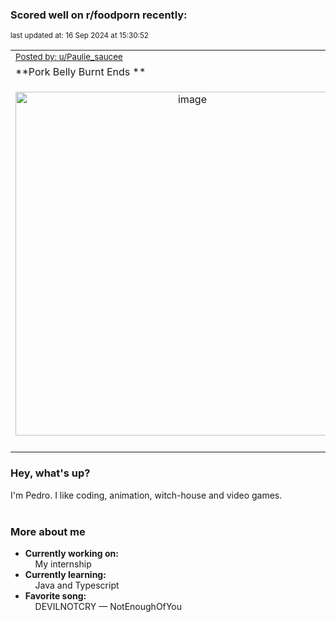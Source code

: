 ### Scored well on r/foodporn recently:

<p align="left"><sub>last updated at: 16 Sep 2024 at 15:30:52</sub></p>

|   |
| --- |
| <sub>[Posted by: u/Paulie_saucee][source]</sub> |
| **Pork Belly Burnt Ends ** | 
|<p align="center"> <img alt="image" src="https://i.redd.it/zy7km5o5gund1.jpeg" width="550" /> </p>|
|   |

### Hey, what's up?

I'm Pedro. I like coding, animation, witch-house and video games.<br><br>

### More about me
- **Currently working on:**  
&nbsp;&nbsp;&nbsp;&nbsp;My internship
- **Currently learning:**  
&nbsp;&nbsp;&nbsp;&nbsp;Java and Typescript
- **Favorite song:**  
&nbsp;&nbsp;&nbsp;&nbsp;DEVILNOTCRY — NotEnoughOfYou<br><br>

  



  
  
  
[linkedin]: https://linkedin.com/in/pedro-h-r-gomes-8a487b14a/
[gmail]: mailto:pilique11@gmail.com
[source]: https://reddit.com/r/FoodPorn/comments/1fczo12/pork_belly_burnt_ends/
[redditAPI]: https://www.reddit.com/dev/api/